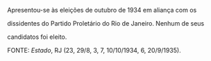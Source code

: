 

Apresentou-se às eleições de outubro de 1934 em aliança com os

dissidentes do Partido Proletário do Rio de Janeiro. Nenhum de seus

candidatos foi eleito.



FONTE: *Estado*, RJ (23, 29/8, 3, 7, 10/10/1934, 6, 20/9/1935).

